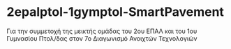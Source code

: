 # 2epalptol-1gymptol-SmartPavement
Για την συμμετοχή της μεικτής ομάδας του 2ου ΕΠΑΛ και του 1ου Γυμνασίου Πτολ/δας στον 7ο Διαγωνισμό Ανοιχτών Τεχνολογιών
